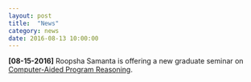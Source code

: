 ```yaml
---
layout: post
title:  "News"
category: news
date: 2016-08-13 10:00:00
---
```


**[08-15-2016]** Roopsha Samanta is offering a new graduate seminar on
[Computer-Aided Program Reasoning](https://www.cs.purdue.edu/homes/roopsha/capr.f16.html).

